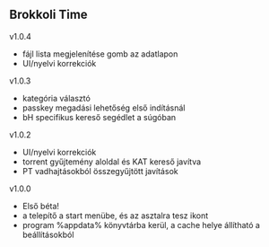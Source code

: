 ## Brokkoli Time ##

 v1.0.4
 - fájl lista megjelenítése gomb az adatlapon
 - UI/nyelvi korrekciók


 v1.0.3
 - kategória választó
 - passkey megadási lehetőség első indításnál
 - bH specifikus kereső segédlet a súgóban


 v1.0.2
 - UI/nyelvi korrekciók
 - torrent gyűjtemény aloldal és KAT kereső javítva
 - PT vadhajtásokból összegyűjtött javítások


 v1.0.0
 - Első béta!
 - a telepítő a start menübe, és az asztalra tesz ikont
 - program %appdata% könyvtárba kerül, a cache helye állítható a beállításokból
